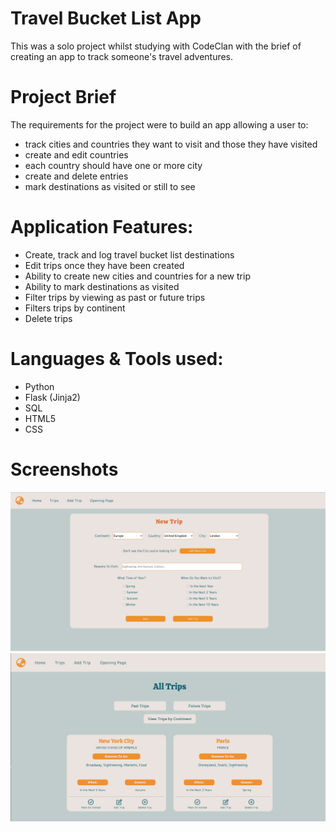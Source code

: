 # Travel Bucket List App

This was a solo project whilst studying with CodeClan with the brief of creating an app to track someone's travel adventures.

# Project Brief

The requirements for the project were to build an app allowing a user to:

- track cities and countries they want to visit and those they have visited
- create and edit countries
- each country should have one or more city
- create and delete entries
- mark destinations as visited or still to see

# Application Features:

- Create, track and log travel bucket list destinations
- Edit trips once they have been created
- Ability to create new cities and countries for a new trip
- Ability to mark destinations as visited
- Filter trips by viewing as past or future trips
- Filters trips by continent
- Delete trips

# Languages & Tools used:

- Python
- Flask (Jinja2)
- SQL
- HTML5
- CSS

# Screenshots

![Add-Trip-Page](/static/add_trip.png?raw=true)
![All-Trips-Page](/static/trips.png?raw=true)
